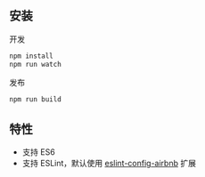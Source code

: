 ## 安装
开发

```bash 
npm install
npm run watch
```
发布
```bash
npm run build
```

## 特性
+ 支持 ES6
+ 支持 ESLint，默认使用 [eslint-config-airbnb](https://www.npmjs.com/package/eslint-config-airbnb) 扩展